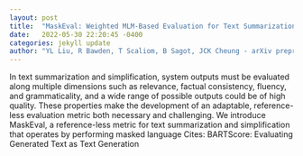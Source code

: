 ```yaml
---
layout: post
title:  "MaskEval: Weighted MLM-Based Evaluation for Text Summarization and Simplification"
date:   2022-05-30 22:20:45 -0400
categories: jekyll update
author: "YL Liu, R Bawden, T Scaliom, B Sagot, JCK Cheung - arXiv preprint arXiv , 2022"
---
```

In text summarization and simplification, system outputs must be evaluated along multiple dimensions such as relevance, factual consistency, fluency, and grammaticality, and a wide range of possible outputs could be of high quality. These properties make the development of an adaptable, reference-less evaluation metric both necessary and challenging. We introduce MaskEval, a reference-less metric for text summarization and simplification that operates by performing masked language  Cites: BARTScore: Evaluating Generated Text as Text Generation